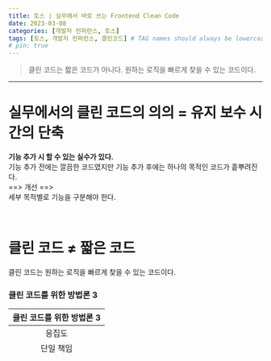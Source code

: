 ```yaml
---
title: 토스 | 실무에서 바로 쓰는 Frontend Clean Code
date: 2023-03-08
categories: [개발자 컨퍼런스, 토스]
tags: [토스, 개발자 컨퍼런스, 클린코드] # TAG names should always be lowercase
# pin: true
---
```


> 클린 코드는 짧은 코드가 아니다. 원하는 로직을 빠르게 찾을 수 있는 코드이다.

***

# 실무에서의 클린 코드의 의의 = 유지 보수 시간의 단축
**기능 추가 시 할 수 있는 실수가 있다.**  
기능 추가 전에는 깔끔한 코드였지만 기능 추가 후에는 하나의 목적인 코드가 흩뿌려진다.  
==> 개선 ==>  
세부 목적별로 기능을 구분해야 한다.

<br>

# 클린 코드 ≠ 짧은 코드
클린 코드는 원하는 로직을 빠르게 찾을 수 있는 코드이다.

### 클린 코드를 위한 방법론 3

| 클린 코드를 위한 방법론 3 |
| :---: |
| 응집도 |
| 단일 책임 |
| 추상화 |

<br>

### 응집도
* 핵심 구현만 빼놓고 세부 구현은 안쪽에(컴포넌트) 뭉쳐둔다.
* 선언적 프로그래밍

### 단일책임
* 중요 포인트가 모두 담겨있는 함수명을 가져야 한다.  
* 한가지 일만 하는 명확한 함수명을 가져야 한다.  
* [영어 이름이 너무 길 때 / 상수를 직관적으로 보고 싶을 때]는 한글 이름이 유용하다.  

### 추상화
* 주의할 점으로는 한 레벨의 코드에서 추상화 수준이 다르면 코드 파악이 어렵다.

<br>

# 클린 코드를 위한 액션
1. **담대하게 기존 코드 수정하기**  
    a. <small>브랜치를 생성해서 리팩토링 해보기</small>

2. **지금은 괜찮은 코드여도 기능 추가 후에 더러워 질 수 있다.**  
**또는 기능 추가 자체가 클린해도 큰 그림으로는 어지러운 코드일 수 있다.**
   
3. **팀과 공감대 형성**
   
4. **문서로 적어보기**  
   a. <small>향후 위험한 점</small>  
   b. <small>어떻게 개선할 지</small>

   <br>

***
# 클린코드를 적용해 보았다.
### 리팩토링 전
### 리팩토링 후